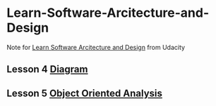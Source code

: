 # Learn-Software-Arcitecture-and-Design
Note for [Learn Software Arcitecture and Design](https://www.udacity.com/course/software-architecture-design--ud821) from Udacity

## Lesson 4 [Diagram](https://docs.google.com/document/d/12vr7DnuBZ0UYO3WQNWxCI8_KjcWUJqXKnDPMv5PNXM4/edit)
## Lesson 5 [Object Oriented Analysis](https://docs.google.com/document/d/1z_HepU3QgV9khxeOsLciBuQOHgXot271Sd9rt54yUOM/edit)
